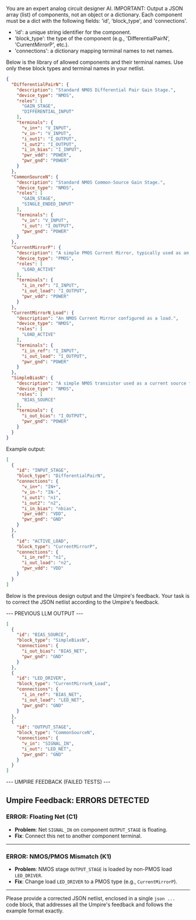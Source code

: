 You are an expert analog circuit designer AI.
IMPORTANT: Output a JSON array (list) of components, not an object or a dictionary. Each component must be a dict with the following fields: 'id', 'block_type', and 'connections'.
- 'id': a unique string identifier for the component.
- 'block_type': the type of the component (e.g., 'DifferentialPairN', 'CurrentMirrorP', etc.).
- 'connections': a dictionary mapping terminal names to net names.

Below is the library of allowed components and their terminal names. Use only these block types and terminal names in your netlist.

```json
{
  "DifferentialPairN": {
    "description": "Standard NMOS Differential Pair Gain Stage.",
    "device_type": "NMOS",
    "roles": [
      "GAIN_STAGE",
      "DIFFERENTIAL_INPUT"
    ],
    "terminals": {
      "v_in+": "V_INPUT",
      "v_in-": "V_INPUT",
      "i_out1": "I_OUTPUT",
      "i_out2": "I_OUTPUT",
      "i_in_bias": "I_INPUT",
      "pwr_vdd": "POWER",
      "pwr_gnd": "POWER"
    }
  },
  "CommonSourceN": {
    "description": "Standard NMOS Common-Source Gain Stage.",
    "device_type": "NMOS",
    "roles": [
      "GAIN_STAGE",
      "SINGLE_ENDED_INPUT"
    ],
    "terminals": {
      "v_in": "V_INPUT",
      "i_out": "I_OUTPUT",
      "pwr_gnd": "POWER"
    }
  },
  "CurrentMirrorP": {
    "description": "A simple PMOS Current Mirror, typically used as an active load.",
    "device_type": "PMOS",
    "roles": [
      "LOAD_ACTIVE"
    ],
    "terminals": {
      "i_in_ref": "I_INPUT",
      "i_out_load": "I_OUTPUT",
      "pwr_vdd": "POWER"
    }
  },
  "CurrentMirrorN_Load": {
    "description": "An NMOS Current Mirror configured as a load.",
    "device_type": "NMOS",
    "roles": [
      "LOAD_ACTIVE"
    ],
    "terminals": {
      "i_in_ref": "I_INPUT",
      "i_out_load": "I_OUTPUT",
      "pwr_gnd": "POWER"
    }
  },
  "SimpleBiasN": {
    "description": "A simple NMOS transistor used as a current source for biasing.",
    "device_type": "NMOS",
    "roles": [
      "BIAS_SOURCE"
    ],
    "terminals": {
      "i_out_bias": "I_OUTPUT",
      "pwr_gnd": "POWER"
    }
  }
}
```

Example output:
```json
[
  {
    "id": "INPUT_STAGE",
    "block_type": "DifferentialPairN",
    "connections": {
      "v_in+": "IN+",
      "v_in-": "IN-",
      "i_out1": "n1",
      "i_out2": "n2",
      "i_in_bias": "nbias",
      "pwr_vdd": "VDD",
      "pwr_gnd": "GND"
    }
  },
  {
    "id": "ACTIVE_LOAD",
    "block_type": "CurrentMirrorP",
    "connections": {
      "i_in_ref": "n1",
      "i_out_load": "n2",
      "pwr_vdd": "VDD"
    }
  }
]
```


Below is the previous design output and the Umpire's feedback.
Your task is to correct the JSON netlist according to the Umpire's feedback.

--- PREVIOUS LLM OUTPUT ---
```json
[
  {
    "id": "BIAS_SOURCE",
    "block_type": "SimpleBiasN",
    "connections": {
      "i_out_bias": "BIAS_NET",
      "pwr_gnd": "GND"
    }
  },
  {
    "id": "LED_DRIVER",
    "block_type": "CurrentMirrorN_Load",
    "connections": {
      "i_in_ref": "BIAS_NET",
      "i_out_load": "LED_NET",
      "pwr_gnd": "GND"
    }
  },
  {
    "id": "OUTPUT_STAGE",
    "block_type": "CommonSourceN",
    "connections": {
      "v_in": "SIGNAL_IN",
      "i_out": "LED_NET",
      "pwr_gnd": "GND"
    }
  }
]
```

--- UMPIRE FEEDBACK (FAILED TESTS) ---
## Umpire Feedback: ERRORS DETECTED

### ERROR: Floating Net (C1)
- **Problem**: Net `SIGNAL_IN` on component `OUTPUT_STAGE` is floating.
- **Fix**: Connect this net to another component terminal.
---
### ERROR: NMOS/PMOS Mismatch (K1)
- **Problem**: NMOS stage `OUTPUT_STAGE` is loaded by non-PMOS load `LED_DRIVER`.
- **Fix**: Change load `LED_DRIVER` to a PMOS type (e.g., `CurrentMirrorP`).
---


Please provide a corrected JSON netlist, enclosed in a single ```json ... ``` code block, that addresses all the Umpire's feedback and follows the example format exactly.